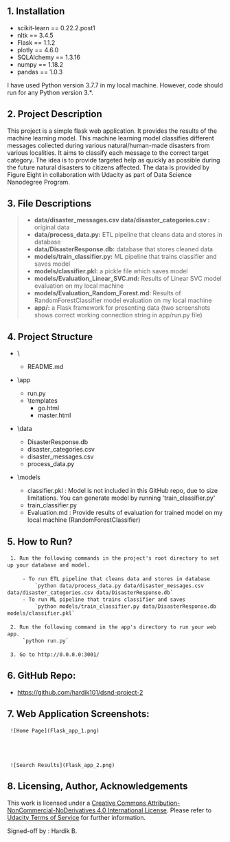 ## 1. Installation
- scikit-learn == 0.22.2.post1
- nltk == 3.4.5
- Flask == 1.1.2
- plotly == 4.6.0
- SQLAlchemy == 1.3.16
- numpy == 1.18.2      
- pandas == 1.0.3

I have used Python version 3.7.7 in my local machine. However, code should run for any Python version 3.*.

## 2. Project Description

This project is a simple flask web application. It provides the results of the machine learning model.
This machine learning model classifies different messages collected during various natural/human-made disasters from various localities.
It aims to classify each message to the correct target category. The idea is to provide targeted help as quickly as possible during the future natural disasters to citizens affected. The data is provided by Figure Eight in collaboration with Udacity as part of Data Science Nanodegree Program.

## 3. File Descriptions <a name="files"></a>   

> * **data/disaster_messages.csv data/disaster_categories.csv :** original data
> * **data/process_data.py:** ETL pipeline that cleans data and stores in database
> * **data/DisasterResponse.db:** database that stores cleaned data
> * **models/train_classifier.py:** ML pipeline that trains classifier and saves model
> * **models/classifier.pkl:** a pickle file which saves model
> * **models/Evaluation_Linear_SVC.md:** Results of Linear SVC model evaluation on my local machine
> * **models/Evaluation_Random_Forest.md:** Results of RandomForestClassifier model evaluation on my local machine
> * **app/:** a Flask framework for presenting data (two screenshots shows correct working connection string in app/run.py file)

## 4. Project Structure
- \
	- README.md

- \app
	- run.py
	- \templates
	   - go.html
	   - master.html
- \data
	- DisasterResponse.db
	- disaster_categories.csv
	- disaster_messages.csv
	- process_data.py
- \models
	- classifier.pkl : Model is not included in this GitHub repo, due to size limitations. You can generate model by running 'train_classifier.py'
	- train_classifier.py
	- Evaluation.md : Provide results of evaluation for trained model on my local machine (RandomForestClassifier)

## 5. How to Run?

     1. Run the following commands in the project's root directory to set up your database and model.

         - To run ETL pipeline that cleans data and stores in database
             `python data/process_data.py data/disaster_messages.csv data/disaster_categories.csv data/DisasterResponse.db`
         - To run ML pipeline that trains classifier and saves
             `python models/train_classifier.py data/DisasterResponse.db models/classifier.pkl`

     2. Run the following command in the app's directory to run your web app.
         `python run.py`

     3. Go to http://0.0.0.0:3001/

## 6. GitHub Repo:
   - https://github.com/hardik101/dsnd-project-2

## 7. Web Application Screenshots:

	 ![Home Page](Flask_app_1.png)


	 

	 ![Search Results](Flask_app_2.png)

## 8. Licensing, Author, Acknowledgements
This work is licensed under a [Creative Commons  Attribution-NonCommercial-NoDerivatives 4.0 International License](http://creativecommons.org/licenses/by-nc-nd/4.0/). Please refer to [Udacity Terms of Service](https://www.udacity.com/legal) for further information.

Signed-off by : Hardik B.
